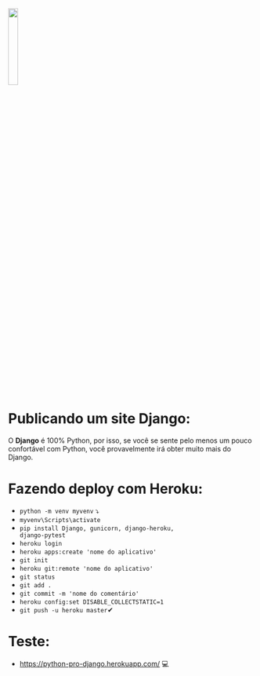 <h1><img src = "https://imgur.com/NtK37qh.png" width="20%"/></h1>

<h1>Publicando um site Django:</h1>

O <strong>Django</strong> é 100% Python, por isso, se você se sente pelo menos um pouco confortável com Python, você provavelmente irá obter muito mais do Django.

<h1>Fazendo deploy com Heroku:</h1>

* <code>python -m venv myvenv</code> ⤵
* <code>myvenv\Scripts\activate</code>
* <code>pip install Django, gunicorn, django-heroku, django-pytest</code>
* <code>heroku login</code>
* <code>heroku apps:create 'nome do aplicativo'</code>
* <code>git init</code>
* <code>heroku git:remote 'nome do aplicativo'</code>
* <code>git status</code>
* <code>git add .</code>
* <code>git commit -m 'nome do comentário'</code>
* <code>heroku config:set DISABLE_COLLECTSTATIC=1</code>
* <code>git push -u heroku master</code>✔

<h1>Teste:</h1>

* https://python-pro-django.herokuapp.com/ 💻